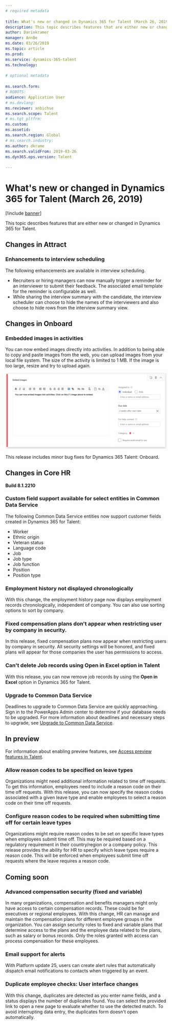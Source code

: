 ```yaml
---
# required metadata

title: What's new or changed in Dynamics 365 for Talent (March 26, 2019)
description: This topic describes features that are either new or changed in Microsoft Dynamics 365 for Talent.
author: Darinkramer
manager: AnnBe
ms.date: 03/26/2019
ms.topic: article
ms.prod: 
ms.service: dynamics-365-talent
ms.technology: 

# optional metadata

ms.search.form: 
# ROBOTS: 
audience: Application User
# ms.devlang: 
ms.reviewer: anbichse
ms.search.scope: Talent
# ms.tgt_pltfrm: 
ms.custom: 
ms.assetid: 
ms.search.region: Global
# ms.search.industry: 
ms.author: dkrame
ms.search.validFrom: 2019-03-26
ms.dyn365.ops.version: Talent

---
```

# What's new or changed in Dynamics 365 for Talent (March 26, 2019)

[!include [banner](includes/banner.md)]

This topic describes features that are either new or changed in Dynamics 365 for Talent.

## Changes in Attract

### Enhancements to interview scheduling
The following enhancements are available in interview scheduling.

- Recruiters or hiring managers can now manually trigger a reminder for an interviewer to submit their feedback. The associated email template for the reminder is configurable as well.
- While sharing the interview summary with the candidate, the interview scheduler can choose to hide the names of the interviewers and also choose to hide rows from the interview summary view.

## Changes in Onboard

### Embedded images in activities
You can now embed images directly into activities. In addition to being able to copy and paste images from the web, you can upload images from your local file system. The size of the activity is limited to 1 MB. If the image is too large, resize and try to upload again.

[![Mapping](./media/embedimages.png)](./media/embedimages.png)

This release includes minor bug fixes for Dynamics 365 Talent: Onboard.

## Changes in Core HR
**Build 8.1.2210**

### Custom field support available for select entities in Common Data Service 

The following Common Data Service entities now support customer fields created in Dynamics 365 for Talent:

- Worker
- Ethnic origin
- Veteran status
- Language code
- Job
- Job type
- Job function
- Position
- Position type
 
### Employment history not displayed chronologically
With this change, the employment history page now displays employment records chronologically, independent of company. You can also use sorting options to sort by company.

### Fixed compensation plans don't appear when restricting user by company in security.
In this release, fixed compensation plans now appear when restricting users by company in security. All security settings will be honored, and fixed plans will appear for those companies the user has permissions to access. 

### Can't delete Job records using Open in Excel option in Talent
With this release, you can now remove job records by using the **Open in Excel** option in Dynamics 365 for Talent.

### Upgrade to Common Data Service
Deadlines to upgrade to Common Data Service are quickly approaching. Sign in to the PowerApps Admin center to determine if your database needs to be upgraded. For more information about deadlines and necessary steps to upgrade, see [Upgrade to Common Data Service](https://docs.microsoft.com/common-data-service/upgradecds/introduction-upgrade-cds).

## In preview

For information about enabling preview features, see [Access preview features in Talent](./access-preview-feature.md).

### Allow reason codes to be specified on leave types
Organizations might need additional information related to time off requests. To get this information, employees need to include a reason code on their time off requests. With this release, you can now specify the reason codes associated with a given leave type and enable employees to select a reason code on their time off requests.

### Configure reason codes to be required when submitting time off for certain leave types
Organizations might require reason codes to be set on specific leave types when employees submit time off. This may be required based on a regulatory requirement in their country/region or a company policy. This release provides the ability for HR to specify which leave types require a reason code. This will be enforced when employees submit time off requests where the leave requires a reason code.

## Coming soon

###  Advanced compensation security (fixed and variable)
In many organizations, compensation and benefits managers might only have access to certain compensation records. These could be for executives or regional employees. With this change, HR can manage and maintain the compensation plans for different employee groups in the organization. You can assign security roles to fixed and variable plans that determine access to the plans and the employee data related to the plans, such as salary or bonus records. Only the roles granted with access can process compensation for these employees.

###  Email support for alerts
With Platform update 25, users can create alert rules that automatically dispatch email notifications to contacts when triggered by an event. 

### Duplicate employee checks: User interface changes
With this change, duplicates are detected as you enter name fields, and a status displays the number of duplicates found. You can select the provided link to open a new page to evaluate whether to use the detected match. To avoid interrupting data entry, the duplicates form doesn't open automatically.
